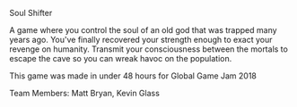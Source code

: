 Soul Shifter

A game where you control the soul of an old god that was trapped many years ago. You've finally recovered your strength enough to exact your revenge on humanity. Transmit your consciousness between the mortals to escape the cave so you can wreak havoc on the population.

This game was made in under 48 hours for Global Game Jam 2018

Team Members:
	Matt Bryan, Kevin Glass

